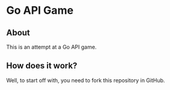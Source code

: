 # Go API Game

## About
This is an attempt at a Go API game.

## How does it work?
Well, to start off with, you need to fork this repository in GitHub.
